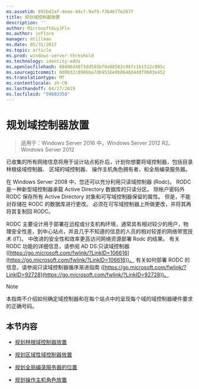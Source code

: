```yaml
---
ms.assetid: 692bd2af-deee-44cf-9af9-f364677e267f
title: 规划域控制器放置
description: ''
author: MicrosoftGuyJFlo
ms.author: joflore
manager: mtillman
ms.date: 05/31/2017
ms.topic: article
ms.prod: windows-server-threshold
ms.technology: identity-adds
ms.openlocfilehash: 68406d4973dd585bf0a98562c987c1b1512c095c
ms.sourcegitcommit: 0d0b32c8986ba7db9536e0b8648d4ddf9b03e452
ms.translationtype: MT
ms.contentlocale: zh-CN
ms.lasthandoff: 04/17/2019
ms.locfileid: "59883358"
---
```

# <a name="planning-domain-controller-placement"></a>规划域控制器放置

>适用于：Windows Server 2016 中，Windows Server 2012 R2、 Windows Server 2012

已收集的所有网络信息将用于设计站点拓扑后，计划你想要将域控制器，包括目录林根级域控制器、 区域的域控制器、 操作主机角色拥有者，和全局编录服务器。  
  
在 Windows Server 2008 中，您还可以充分利用只读域控制器 (Rodc)。 RODC 是一种新型域控制器承载 Active Directory 数据库的只读分区。 除帐户密码外 RODC 保存所有 Active Directory 对象和可写域控制器保留的属性。 但是，不能对存储在 RODC 的数据库进行更改。 必须在可写域控制器上所做更改，并将其再将其复制回 RODC。  
  
RODC 主要设计用于部署在远程或分支机构环境，通常具有相对较少的用户，物理安全性差，到中心站点，并且几乎不知道的信息的人员的相对较差的网络带宽技术 (IT)。 中改进的安全性和效率更高访问网络资源部署 Rodc 的结果。 有关 RODC 功能的详细信息，请参阅 AD DS:只读域控制器 ([https://go.microsoft.com/fwlink/?LinkID=106616](https://go.microsoft.com/fwlink/?LinkID=106616))。 有关如何部署 RODC 的信息，请参阅只读域控制器循序渐进指南 ([https://go.microsoft.com/fwlink/?LinkID=92728](https://go.microsoft.com/fwlink/?LinkID=92728))。  
  
> [!NOTE]  
> 本指南不介绍如何确定域控制器和在每个站点中的呈现每个域的域控制器硬件要求的正确号码。  
  
## <a name="in-this-section"></a>本节内容  
  
-   [规划林根域控制器放置](../../ad-ds/plan/Planning-Forest-Root-Domain-Controller-Placement.md)  
  
-   [规划区域性域控制器放置](../../ad-ds/plan/Planning-Regional-Domain-Controller-Placement.md)  
  
-   [规划全局编录服务器的位置](../../ad-ds/plan/Planning-Global-Catalog-Server-Placement.md)  
  
-   [规划操作主机角色放置](../../ad-ds/plan/Planning-Operations-Master-Role-Placement.md)  
  



